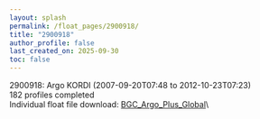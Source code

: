 ```yaml
---
layout: splash
permalink: /float_pages/2900918/
title: "2900918"
author_profile: false
last_created_on: 2025-09-30
toc: false
---
```

 
2900918: Argo KORDI (2007-09-20T07:48 to 2012-10-23T07:23)\
182 profiles completed\
Individual float file download: [BGC_Argo_Plus_Global](https://ftp.soest.hawaii.edu/bgc_argo_plus/Individual_Floats/outliers_removed/2900918_Sprof_processed.nc)\
